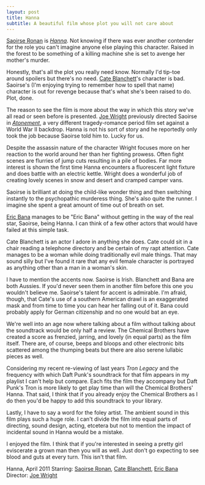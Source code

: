 ```yaml
---
layout: post
title: Hanna
subtitle: A beautiful film whose plot you will not care about 
---
```


[Saoirse Ronan][] is _[Hanna][]_. Not knowing if there was ever another contender for the role you can't imagine anyone else playing this character. Raised in the forest to be something of a killing machine she is set to avenge her mother's murder.

Honestly, that's all the plot you really need know. Normally I'd tip-toe around spoilers but there's no need. [Cate Blanchett][]'s character is bad. Saoirse's (I'm enjoying trying to remember how to spell that name) character is out for revenge because that's what she's been raised to do. Plot, done.

The reason to see the film is more about the way in which this story we've all read or seen before is presented. [Joe Wright][] previously directed Saoirse in _[Atonement][]_, a very different tragedy-romance period film set against a World War II backdrop. Hanna is not his sort of story and he reportedly only took the job because Saoirse told him to. Lucky for us.

Despite the assassin nature of the character Wright focuses more on her reaction to the world around her than her fighting prowess. Often fight scenes are flurries of jump cuts resulting in a pile of bodies. Far more interest is shown the first time Hanna encounters a fluorescent light fixture and does battle with an electric kettle. Wright does a wonderful job of creating lovely scenes in snow and desert and cramped camper vans.

Saoirse is brilliant at doing the child-like wonder thing and then switching instantly to the psychopathic murderess thing. She's also quite the runner. I imagine she spent a great amount of time out of breath on set.

[Eric Bana][] manages to be "Eric Bana" without getting in the way of the real star, Saoirse, being Hanna. I can think of a few other actors that would have failed at this simple task.

Cate Blanchett is an actor I adore in anything she does. Cate could sit in a chair reading a telephone directory and be certain of my rapt attention. Cate manages to be a woman while doing traditionally evil male things. That may sound silly but I've found it rare that any evil female character is portrayed as anything other than a man in a woman's skin.

I have to mention the accents now. Saoirse is Irish. Blanchett and Bana are both Aussies. If you'd never seen them in another film before this one you wouldn't believe me. Saoirse's talent for accent is admirable. I'm afraid, though, that Cate's use of a southern American drawl is an exaggerated mask and from time to time you can hear her falling out of it. Bana could probably apply for German citizenship and no one would bat an eye.

We're well into an age now where talking about a film without talking about the soundtrack would be only half a review. The Chemical Brothers have created a score as frenzied, jarring, and lovely (in equal parts) as the film itself. There are, of course, beeps and bloops and other electronic bits scattered among the thumping beats but there are also serene lullabic pieces as well. 

Considering my recent re-viewing of last years _Tron Legacy_ and the frequency with which Daft Punk's soundtrack for that film appears in my playlist I can't help but compare. Each fits the film they accompany but Daft Punk's Tron is more likely to get play time than will the Chemical Brothers' Hanna. That said, I think that if you already enjoy the Chemical Brothers as I do then you'd be happy to add this soundtrack to your library.

Lastly, I have to say a word for the foley artist. The ambient sound in this film plays such a huge role. I can't divide the film into equal parts of directing, sound design, acting, etcetera but not to mention the impact of incidental sound in Hanna would be a mistake.

I enjoyed the film. I think that if you're interested in seeing a pretty girl eviscerate a grown man then you will as well. Just don't go expecting to see blood and guts at every turn. This isn't that film.

Hanna, April 2011
Starring: [Saoirse Ronan][], [Cate Blanchett][], [Eric Bana][]
Director: [Joe Wright][]

[Saoirse Ronan]: http://www.imdb.com/name/nm1519680/ "IMDB profile"
[Cate Blanchett]: http://www.imdb.com/name/nm0000949/ "IMDB profile"
[Eric Bana]: http://www.imdb.com/name/nm0051509/ "IMDB profile"
[Joe Wright]: http://www.imdb.com/name/nm0942504/ "IMDB profile"
[Hanna]: http://www.imdb.com/title/tt0993842/ "Hanna at IMDB"
[Atonement]: http://www.imdb.com/title/tt0783233/ "Atonement at IMDB"
